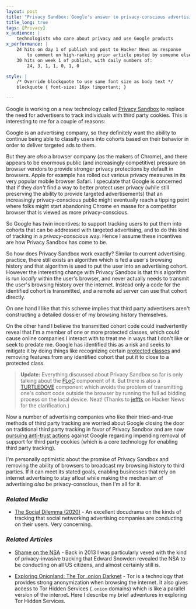```yaml
---
layout: post
title: "Privacy Sandbox: Google's answer to privacy-conscious advertising"
title_long: true
tags: [Privacy]
x_audience: |
    technologists who care about privacy and use Google products
x_performance: |
    24 hits on day 1 of publish and post to Hacker News as response
        to comment on high-ranking prior article posted by someone else
    30 hits on week 1 of publish, with daily numbers of:
        24, 3, 1, 1, 0, 1, 0

style: |
    /* Override blockquote to use same font size as body text */
    blockquote { font-size: 16px !important; }

---
```


Google is working on a new technology called [Privacy Sandbox] to replace the
need for advertisers to track individuals with third party cookies. This is
interesting to me for a couple of reasons:

Google is an advertising company, so they definitely want the ability to
continue being able to classify users into cohorts based on their behavior in
order to deliver targeted ads to them.

But they are *also* a browser company (as the makers of Chrome), and there
appears to be enormous public (and increasingly competitive) pressure on
browser vendors to provide stronger privacy protections by default in browsers.
Apple for example has rolled out various<!-- TODO: footnote --> privacy measures in its
very popular mobile browser Safari<!-- TODO: footnote -->. I speculate that Google is
concerned that if they *don't* find a way to better protect user privacy
(while still preserving the ability to provide targeted advertisements)
that an increasingly privacy-conscious public might eventually reach a 
tipping point where folks might start abandoning Chrome en masse for a
competitor browser that is viewed as more privacy-conscious.

So Google has twin incentives: to support tracking users to put them into
cohorts that can be addressed with targeted advertising, and to do this kind
of tracking in a *privacy-conscious* way. Hence I assume these incentives are
how Privacy Sandbox has come to be.

So how does Privacy Sandbox work exactly? Similar to current advertising
practice, there still exists an algorithm which is fed a user's browsing
history and that algorithm is used to put the user into an advertising cohort.
However the interesting change with Privacy Sandbox is that this algorithm
is run *locally* within the user's browser, and never actually needs to 
transmit the user's browsing history over the internet. Instead only a code 
for the identified cohort is transmitted, and a remote ad server can use that 
cohort directly.

On one hand I like that this scheme implies that third party advertisers aren't
constructing a detailed dossier of my browsing history themselves. 

On the other hand I believe the transmitted cohort code could inadvertently
reveal that I'm a member of one or more protected classes, which could cause
online companies I interact with to treat me in ways that I don't like or seek
to predate me. Google has identified this as a risk and seeks to mitigate it
by doing things like recognizing certain [protected classes] and removing
features from any identified cohort that put it to close to a protected class.

> **Update:** Everything discussed about Privacy Sandbox so far is only talking
> about the [FLoC] component of it. But there is also a [TURTLEDOVE] component
> which avoids the problem of transmitting one's cohort code outside the browser
> by running the full ad bidding process on the local device. Neat! (Thanks to
> [jefftk](https://news.ycombinator.com/item?id=26027504) on Hacker News 
> for the clarification.)

[FLoC]: https://github.com/WICG/floc#readme
[TURTLEDOVE]: https://github.com/WICG/turtledove#readme

Now a number of advertising companies who like their tried-and-true methods of
third party tracking are worried about Google closing the door on traditional
third party tracking in favor of Privacy Sandbox and are now 
[pursuing anti-trust actions] against Google regarding impending removal of 
support for third party cookies (which is a core technology for enabling
third party tracking).

I'm personally optimistic about the promise of Privacy Sandbox and removing
the ability of browsers to broadcast my browsing history to third parties.
If it can meet its stated goals, enabling businesses that rely on internet
advertising to stay afloat while making the mechanism of advertising *also* be
privacy-conscious, then I'm all for it.

[Privacy Sandbox]: https://blog.google/products/ads-commerce/2021-01-privacy-sandbox/

[protected classes]: https://support.google.com/adspolicy/answer/143465?hl=en

[pursuing anti-trust actions]: https://digiday.com/media/why-googles-approach-to-replacing-the-cookie-is-drawing-antitrust-scrutiny/

### *Related Media*

* [The Social Dilemma (2020)](https://www.thesocialdilemma.com/) - 
  An excellent docudrama on the kinds of tracking that social networking 
  advertising companies are conducting on their users. Very concerning.

### *Related Articles*

* [Shame on the NSA](/articles/2013/10/21/shame-on-the-nsa/) - Back in 2013 
  I was particularly vexed with the kind of privacy-invasive tracking that 
  Edward Snowden revealed the NSA to be conducting on all US citizens, 
  and almost certainly still is.

* [Exploring Onionland: The Tor .onion Darknet](/articles/2013/04/21/exploring-onionland-the-tor-onion-darknet/) - Tor 
  is a technology that provides strong anonymization when browsing the internet.
  It also gives access to Tor Hidden Services (`.onion` domains) which is like a 
  parallel version of the internet. Here I describe my brief adventures in 
  exploring Tor Hidden Services.
